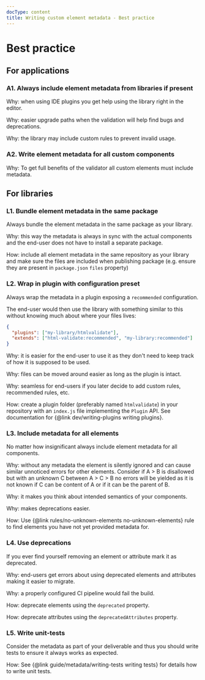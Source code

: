 ```yaml
---
docType: content
title: Writing custom element metadata - Best practice
---
```


# Best practice

## For applications

### A1. Always include element metadata from libraries if present

Why: when using IDE plugins you get help using the library right in the editor.

Why: easier upgrade paths when the validation will help find bugs and deprecations.

Why: the library may include custom rules to prevent invalid usage.

### A2. Write element metadata for all custom components

Why: To get full benefits of the validator all custom elements must include metadata.

## For libraries

### L1. Bundle element metadata in the same package

Always bundle the element metadata in the same package as your library.

Why: this way the metadata is always in sync with the actual components and the end-user does not have to install a separate package.

How: include all element metadata in the same repository as your library and make sure the files are included when publishing package (e.g. ensure they are present in `package.json` `files` property)

### L2. Wrap in plugin with configuration preset

Always wrap the metadata in a plugin exposing a `recommended` configuration.

The end-user would then use the library with something similar to this without knowing much about where your files lives:

```json
{
  "plugins": ["my-library/htmlvalidate"],
  "extends": ["html-validate:recommended", "my-library:recommended"]
}
```

Why: it is easier for the end-user to use it as they don't need to keep track of how it is supposed to be used.

Why: files can be moved around easier as long as the plugin is intact.

Why: seamless for end-users if you later decide to add custom rules, recommended rules, etc.

How: create a plugin folder (preferably named `htmlvalidate`) in your repository with an `index.js` file implementing the `Plugin` API.
See documentation for {@link dev/writing-plugins writing plugins}.

### L3. Include metadata for all elements

No matter how insignificant always include element metadata for all components.

Why: without any metadata the element is silently ignored and can cause similar unnoticed errors for other elements.
Consider if A > B is disallowed but with an unknown C between A > C > B no errors will be yielded as it is not known if C can be content of A or if it can be the parent of B.

Why: it makes you think about intended semantics of your components.

Why: makes deprecations easier.

How: Use {@link rules/no-unknown-elements no-unknown-elements} rule to find elements you have not yet provided metadata for.

### L4. Use deprecations

If you ever find yourself removing an element or attribute mark it as deprecated.

Why: end-users get errors about using deprecated elements and attributes making it easier to migrate.

Why: a properly configured CI pipeline would fail the build.

How: deprecate elements using the `deprecated` property.

How: deprecate attributes using the `deprecatedAttributes` property.

### L5. Write unit-tests

Consider the metadata as part of your deliverable and thus you should write tests to ensure it always works as expected.

How: See {@link guide/metadata/writing-tests writing tests} for details how to write unit tests.

